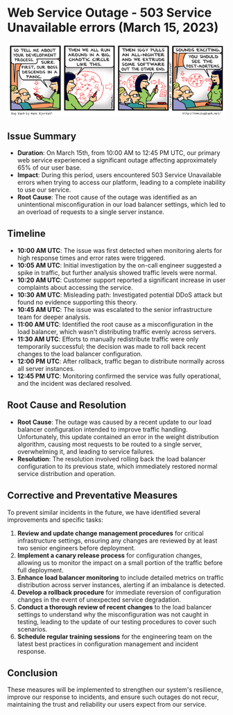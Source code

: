 # Web Service Outage - 503 Service Unavailable errors (March 15, 2023)
![Is Postmortem a joke or a scare to you?](images/images-postmortem.gif "Diagram Title")

## Issue Summary
- **Duration**: On March 15th, from 10:00 AM to 12:45 PM UTC, our primary web service experienced a significant outage affecting approximately 65% of our user base.
- **Impact**: During this period, users encountered 503 Service Unavailable errors when trying to access our platform, leading to a complete inability to use our service.
- **Root Cause**: The root cause of the outage was identified as an unintentional misconfiguration in our load balancer settings, which led to an overload of requests to a single server instance.

## Timeline

- **10:00 AM UTC**: The issue was first detected when monitoring alerts for high response times and error rates were triggered.
- **10:05 AM UTC**: Initial investigation by the on-call engineer suggested a spike in traffic, but further analysis showed traffic levels were normal.
- **10:20 AM UTC**: Customer support reported a significant increase in user complaints about accessing the service.
- **10:30 AM UTC**: Misleading path: Investigated potential DDoS attack but found no evidence supporting this theory.
- **10:45 AM UTC**: The issue was escalated to the senior infrastructure team for deeper analysis.
- **11:00 AM UTC**: Identified the root cause as a misconfiguration in the load balancer, which wasn't distributing traffic evenly across servers.
- **11:30 AM UTC**: Efforts to manually redistribute traffic were only temporarily successful; the decision was made to roll back recent changes to the load balancer configuration.
- **12:00 PM UTC**: After rollback, traffic began to distribute normally across all server instances.
- **12:45 PM UTC**: Monitoring confirmed the service was fully operational, and the incident was declared resolved.

## Root Cause and Resolution

- **Root Cause**: The outage was caused by a recent update to our load balancer configuration intended to improve traffic handling. Unfortunately, this update contained an error in the weight distribution algorithm, causing most requests to be routed to a single server, overwhelming it, and leading to service failures.
- **Resolution**: The resolution involved rolling back the load balancer configuration to its previous state, which immediately restored normal service distribution and operation.

## Corrective and Preventative Measures

To prevent similar incidents in the future, we have identified several improvements and specific tasks:

1. **Review and update change management procedures** for critical infrastructure settings, ensuring any changes are reviewed by at least two senior engineers before deployment.
2. **Implement a canary release process** for configuration changes, allowing us to monitor the impact on a small portion of the traffic before full deployment.
3. **Enhance load balancer monitoring** to include detailed metrics on traffic distribution across server instances, alerting if an imbalance is detected.
4. **Develop a rollback procedure** for immediate reversion of configuration changes in the event of unexpected service degradation.
5. **Conduct a thorough review of recent changes** to the load balancer settings to understand why the misconfiguration was not caught in testing, leading to the update of our testing procedures to cover such scenarios.
6. **Schedule regular training sessions** for the engineering team on the latest best practices in configuration management and incident response.

## Conclusion

These measures will be implemented to strengthen our system's resilience, improve our response to incidents, and ensure such outages do not recur, maintaining the trust and reliability our users expect from our service.